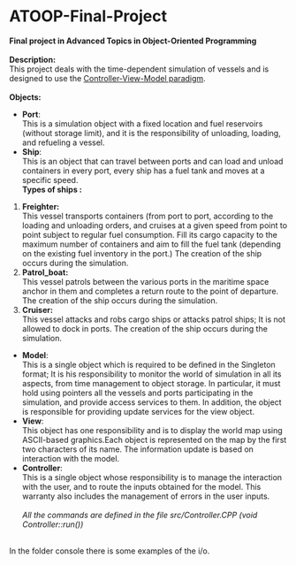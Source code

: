 # ATOOP-Final-Project
**Final project in Advanced Topics in Object-Oriented Programming<br/>**
<br/>
**Description:**<br/>
This project deals with the time-dependent simulation of vessels and is designed to use the [Controller-View-Model paradigm](https://en.wikipedia.org/wiki/Model%E2%80%93view%E2%80%93controller).  
<br/>
**Objects:**<br/>
- **Port**:<br/>
This is a simulation object with a fixed location and fuel reservoirs (without storage limit), and it is the responsibility of unloading, loading, and refueling a vessel. <br/>
- **Ship**:<br/>
This is an object that can travel between ports and can load and unload containers in every port, every ship has a fuel tank and moves at a specific speed.<br/>
**Types of ships :** <br/>
1) **Freighter:**<br/>
This vessel transports containers (from port to port, according to the loading and unloading orders, and cruises at a given speed from point to point subject to regular fuel consumption. Fill its cargo capacity to the maximum number of containers and aim to fill the fuel tank (depending on the existing fuel inventory in the port.) The creation of the ship occurs during the simulation.<br/>
2) **Patrol_boat:**<br/>
This vessel patrols between the various ports in the maritime space anchor in them and completes a return route to the point of departure. The creation of the ship occurs during the simulation.<br/>
3) **Cruiser:**<br/>
This vessel attacks and robs cargo ships or attacks patrol ships; It is not allowed to dock in ports. The creation of the ship occurs during the simulation. <br/>

- **Model**:<br/>
This is a single object which is required to be defined in the Singleton format; It is his responsibility to monitor the world of simulation in all its aspects, from time management to object storage. In particular, it must hold using pointers all the vessels and ports participating in the simulation, and provide access services to them. In addition, the object is responsible for providing update services for the view object.<br/>
- **View**:<br/>
This object has one responsibility and is to display the world map using ASCII-based graphics.Each object is represented on the map by the first two characters of its name. The information update is based on interaction with the model.<br/>
- **Controller**:<br/>
This is a single object whose responsibility is to manage the interaction with the user, and to route the inputs obtained for the model. This warranty also includes the management of errors in the user inputs. <br/><br/>
*All the commands are defined in the file src/Controller.CPP (void Controller::run())*
<br/>
In the folder console there is some examples of the i/o.
